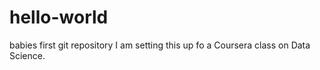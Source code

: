# hello-world
babies first git repository
I am setting this up fo a Coursera class on Data Science.
